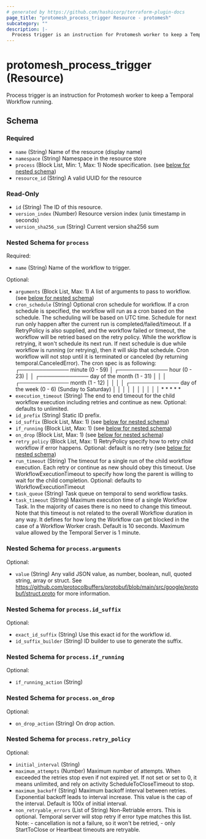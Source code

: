 ```yaml
---
# generated by https://github.com/hashicorp/terraform-plugin-docs
page_title: "protomesh_process_trigger Resource - protomesh"
subcategory: ""
description: |-
  Process trigger is an instruction for Protomesh worker to keep a Temporal Workflow running.
---
```


# protomesh_process_trigger (Resource)

Process trigger is an instruction for Protomesh worker to keep a Temporal Workflow running.



<!-- schema generated by tfplugindocs -->
## Schema

### Required

- `name` (String) Name of the resource (display name)
- `namespace` (String) Namespace in the resource store
- `process` (Block List, Min: 1, Max: 1) Node specification. (see [below for nested schema](#nestedblock--process))
- `resource_id` (String) A valid UUID for the resource

### Read-Only

- `id` (String) The ID of this resource.
- `version_index` (Number) Resource version index (unix timestamp in seconds)
- `version_sha256_sum` (String) Current version sha256 sum

<a id="nestedblock--process"></a>
### Nested Schema for `process`

Required:

- `name` (String) Name of the workflow to trigger.

Optional:

- `arguments` (Block List, Max: 1) A list of arguments to pass to workflow. (see [below for nested schema](#nestedblock--process--arguments))
- `cron_schedule` (String) Optional cron schedule for workflow. If a cron schedule is specified, the  workflow will run as a cron based on the schedule. The scheduling will be  based on UTC time. Schedule for next run only happen after the current run  is completed/failed/timeout. If a RetryPolicy is also supplied, and the  workflow failed or timeout, the workflow will be retried based on the retry  policy. While the workflow is retrying, it won't schedule its next run. If  next schedule is due while workflow is running (or retrying), then it will  skip that schedule. Cron workflow will not stop until it is terminated or  canceled (by returning temporal.CanceledError). The cron spec is as  following: ┌───────────── minute (0 - 59) │ ┌───────────── hour (0 - 23) │  │ ┌───────────── day of the month (1 - 31) │ │ │ ┌───────────── month (1 -  12) │ │ │ │ ┌───────────── day of the week (0 - 6) (Sunday to Saturday) │ │  │ │ │ │ │ │ │ │  * * * * *
- `execution_timeout` (String) The end to end timeout for the child workflow execution including retries  and continue as new.  Optional: defaults to unlimited.
- `id_prefix` (String) Static ID prefix.
- `id_suffix` (Block List, Max: 1) (see [below for nested schema](#nestedblock--process--id_suffix))
- `if_running` (Block List, Max: 1) (see [below for nested schema](#nestedblock--process--if_running))
- `on_drop` (Block List, Max: 1) (see [below for nested schema](#nestedblock--process--on_drop))
- `retry_policy` (Block List, Max: 1) RetryPolicy specify how to retry child workflow if error happens.  Optional: default is no retry (see [below for nested schema](#nestedblock--process--retry_policy))
- `run_timeout` (String) The timeout for a single run of the child workflow execution. Each retry or  continue as new should obey this timeout. Use WorkflowExecutionTimeout to  specify how long the parent is willing to wait for the child completion.  Optional: defaults to WorkflowExecutionTimeout
- `task_queue` (String) Task queue on temporal to send workflow tasks.
- `task_timeout` (String) Maximum execution time of a single Workflow Task. In the majority of cases  there is no need to change this timeout. Note that this timeout is not  related to the overall Workflow duration in any way. It defines for how  long the Workflow can get blocked in the case of a Workflow Worker crash.  Default is 10 seconds. Maximum value allowed by the Temporal Server is 1  minute.

<a id="nestedblock--process--arguments"></a>
### Nested Schema for `process.arguments`

Optional:

- `value` (String) Any valid JSON value, as number, boolean, null, quoted string, array or struct. See https://github.com/protocolbuffers/protobuf/blob/main/src/google/protobuf/struct.proto for more information.


<a id="nestedblock--process--id_suffix"></a>
### Nested Schema for `process.id_suffix`

Optional:

- `exact_id_suffix` (String) Use this exact id for the workflow id.
- `id_suffix_builder` (String) ID builder to use to generate the suffix.


<a id="nestedblock--process--if_running"></a>
### Nested Schema for `process.if_running`

Optional:

- `if_running_action` (String)


<a id="nestedblock--process--on_drop"></a>
### Nested Schema for `process.on_drop`

Optional:

- `on_drop_action` (String) On drop action.


<a id="nestedblock--process--retry_policy"></a>
### Nested Schema for `process.retry_policy`

Optional:

- `initial_interval` (String)
- `maximum_attempts` (Number) Maximum number of attempts. When exceeded the retries stop even if not  expired yet. If not set or set to 0, it means unlimited, and rely on  activity ScheduleToCloseTimeout to stop.
- `maximum_backoff` (String) Maximum backoff interval between retries. Exponential backoff leads to  interval increase. This value is the cap of the interval. Default is 100x  of initial interval.
- `non_retryable_errors` (List of String) Non-Retriable errors. This is optional. Temporal server will stop retry  if error type matches this list. Note:   - cancellation is not a failure, so it won't be retried,   - only StartToClose or Heartbeat timeouts are retryable.


